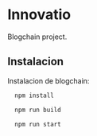 
# Innovatio 

Blogchain project.




## Instalacion

Instalacion de blogchain:

```bash
  npm install
```
```bash
  npm run build
```
```bash
  npm run start
```